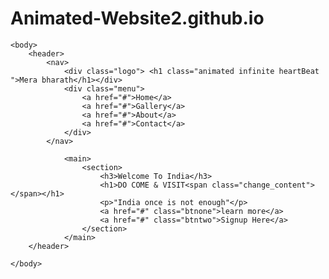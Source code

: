 # Animated-Website2.github.io
<!DOCTYPE html>
<html>
    <head>
        <title></title>
        <link rel="stylesheet" type="text/css" href="css/style.css">
        <link rel="stylesheet" href="https://cdnjs.cloudflare.com/ajax/libs/animate.css/3.7.2/animate.min.css">
    </head>

    <body>
        <header>
            <nav>
                <div class="logo"> <h1 class="animated infinite heartBeat ">Mera bharath</h1></div>
                <div class="menu">
                    <a href="#">Home</a>
                    <a href="#">Gallery</a>
                    <a href="#">About</a>
                    <a href="#">Contact</a>
                </div>
            </nav>

                <main>
                    <section>
                        <h3>Welcome To India</h3>
                        <h1>DO COME & VISIT<span class="change_content"></span></h1>
                        <p>"India once is not enough"</p>
                        <a href="#" class="btnone">learn more</a>
                        <a href="#" class="btntwo">Signup Here</a>
                    </section>
                </main>
        </header>

    </body>
</html>
